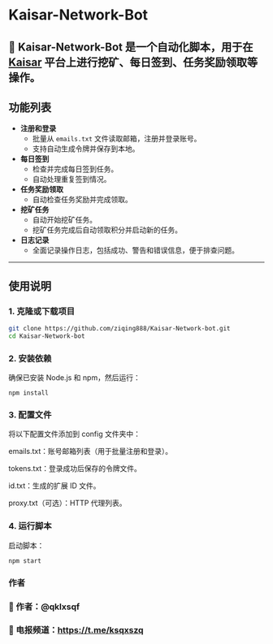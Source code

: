 # Kaisar-Network-Bot

🚀 **Kaisar-Network-Bot** 是一个自动化脚本，用于在 [Kaisar](https://zero.kaisar.io/register?ref=LRYXCv620) 平台上进行挖矿、每日签到、任务奖励领取等操作。
---

## 功能列表

- **注册和登录**
  - 批量从 `emails.txt` 文件读取邮箱，注册并登录账号。
  - 支持自动生成令牌并保存到本地。
- **每日签到**
  - 检查并完成每日签到任务。
  - 自动处理重复签到情况。
- **任务奖励领取**
  - 自动检查任务奖励并完成领取。
- **挖矿任务**
  - 自动开始挖矿任务。
  - 挖矿任务完成后自动领取积分并启动新的任务。
- **日志记录**
  - 全面记录操作日志，包括成功、警告和错误信息，便于排查问题。

---

## 使用说明

### 1. 克隆或下载项目
```bash
git clone https://github.com/ziqing888/Kaisar-Network-bot.git
cd Kaisar-Network-bot
```
### 2. 安装依赖
确保已安装 Node.js 和 npm，然后运行：
```
npm install
```
### 3. 配置文件
将以下配置文件添加到 config 文件夹中：

emails.txt：账号邮箱列表（用于批量注册和登录）。

tokens.txt：登录成功后保存的令牌文件。

id.txt：生成的扩展 ID 文件。

proxy.txt（可选）：HTTP 代理列表。
### 4. 运行脚本
启动脚本：
```
npm start
```
### 作者
### 👤 作者：@qklxsqf
### 📢 电报频道：https://t.me/ksqxszq


